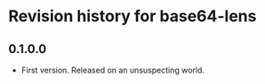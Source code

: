 # Revision history for base64-lens

## 0.1.0.0

* First version. Released on an unsuspecting world.
